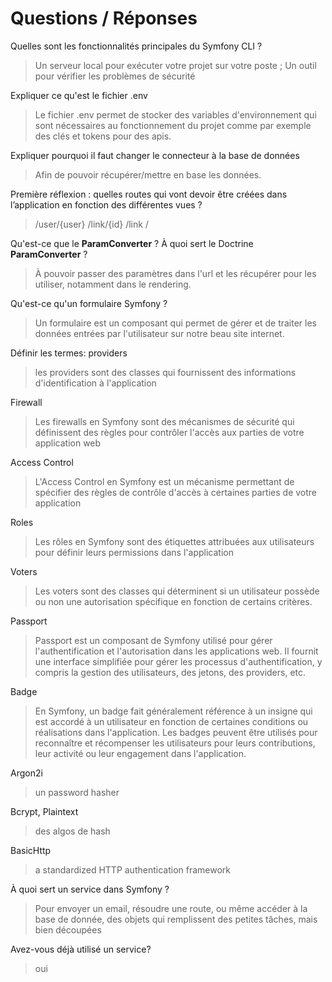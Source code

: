 # Questions / Réponses

Quelles sont les fonctionnalités principales du Symfony CLI ?
> Un serveur local pour exécuter votre projet sur votre poste ; Un outil pour vérifier les problèmes de sécurité

Expliquer ce qu'est le fichier .env
> Le fichier .env permet de stocker des variables d'environnement qui sont nécessaires au fonctionnement du projet comme par exemple des clés et tokens pour des apis.

Expliquer pourquoi il faut changer le connecteur à la base de données
> Afin de pouvoir récupérer/mettre en base les données.

Première réflexion : quelles routes qui vont devoir être créées dans l’application en fonction des différentes vues ?
> /user/{user}
> /link/{id}
> /link
> /

Qu'est-ce que le **ParamConverter** ? À quoi sert le Doctrine **ParamConverter** ?
> À pouvoir passer des paramètres dans l'url et les récupérer pour les utiliser, notamment dans le rendering.

Qu'est-ce qu'un formulaire Symfony ?
> Un formulaire est un composant qui permet de gérer et de traiter les données entrées par l'utilisateur sur notre beau site internet.

Définir les termes: providers
> les providers sont des classes qui fournissent des informations d'identification à l'application

Firewall
> Les firewalls en Symfony sont des mécanismes de sécurité qui définissent des règles pour contrôler l'accès aux parties de votre application web

Access Control
>L'Access Control en Symfony est un mécanisme permettant de spécifier des règles de contrôle d'accès à certaines parties de votre application

Roles
> Les rôles en Symfony sont des étiquettes attribuées aux utilisateurs pour définir leurs permissions dans l'application

Voters
>Les voters sont des classes qui déterminent si un utilisateur possède ou non une autorisation spécifique en fonction de certains critères.

Passport
> Passport est un composant de Symfony utilisé pour gérer l'authentification et l'autorisation dans les applications web. Il fournit une interface simplifiée pour gérer les processus d'authentification, y compris la gestion des utilisateurs, des jetons, des providers, etc.

Badge
> En Symfony, un badge fait généralement référence à un insigne qui est accordé à un utilisateur en fonction de certaines conditions ou réalisations dans l'application. Les badges peuvent être utilisés pour reconnaître et récompenser les utilisateurs pour leurs contributions, leur activité ou leur engagement dans l'application.

Argon2i
> un password hasher

Bcrypt, Plaintext
> des algos de hash

BasicHttp
> a standardized HTTP authentication framework

À quoi sert un service dans Symfony ?
> Pour envoyer un email, résoudre une route, ou même accéder à la base de donnée, des objets qui remplissent des petites tâches, mais bien découpées

Avez-vous déjà utilisé un service?
>oui